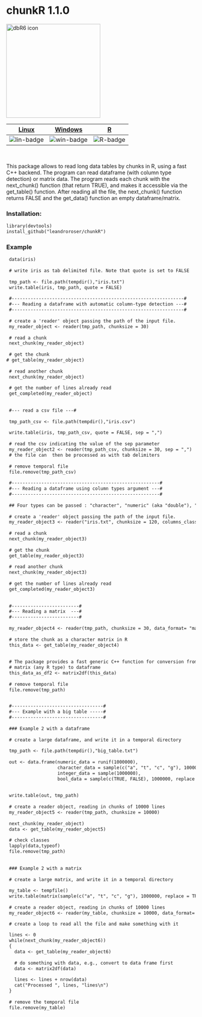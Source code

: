 <div stype "display: inline-block; vertical-align: middle;"><h1> chunkR 1.1.0 </h1> <img src  = "https://github.com/leandroroser/chunkR/blob/master/inst/extdata/icon.png" width="250px" align="right'" alt = "dbR6 icon"> </div>

| [Linux][lin-link] | [Windows][win-link] | [R][R-link]          |
| :---------------: | :-----------------: | :-------------------:|
| ![lin-badge]      | ![win-badge]        | ![R-badge]           |


[lin-badge]: https://travis-ci.org/leandroroser/EcoGenetics-devel.svg?branch=master "Travis build status"
[lin-link]:  https://travis-ci.org/leandroroser/chunkR.svg?branch=master "Travis build status"
[win-badge]: https://ci.appveyor.com/api/projects/status/github/leandroroser/chunkR?branch=master&svg=true "AppVeyor build status"
[win-link]: https://ci.appveyor.com/project/leandroroser/chunkR "AppVeyor build status"
[R-badge]: https://img.shields.io/badge/R%3E%3D-3.0-red.svg "R site"
[R-link]:  https://cran.r-project.org/web/packages/chunkR/index.html "R site"

<br/>

This package allows to read long data tables by chunks in R, using a fast C++ backend. The program can read dataframe (with column type detection) or matrix data. The program reads each chunk with the next_chunk() function (that return TRUE), and makes it accessible via the get_table() function. After reading all the file, the next_chunk() function returns FALSE and the get_data() function an empty dataframe/matrix.

### Installation:

```diff
library(devtools)
install_github("leandroroser/chunkR")
```

### Example

```diff
 data(iris)
 
 # write iris as tab delimited file. Note that quote is set to FALSE
 
 tmp_path <- file.path(tempdir(),"iris.txt")
 write.table(iris, tmp_path, quote = FALSE)
 
 #----------------------------------------------------------------#
 #--- Reading a dataframe with automatic column-type detection ---#
 #----------------------------------------------------------------#
 
 # create a 'reader' object passing the path of the input file.
 my_reader_object <- reader(tmp_path, chunksize = 30)
 
 # read a chunk
 next_chunk(my_reader_object)
 
 # get the chunk
# get_table(my_reader_object)
 
 # read another chunk
 next_chunk(my_reader_object)
 
 # get the number of lines already read
 get_completed(my_reader_object)
 
 
 #--- read a csv file ---#
 
 tmp_path_csv <- file.path(tempdir(),"iris.csv")
 
 write.table(iris, tmp_path_csv, quote = FALSE, sep = ",")
 
 # read the csv indicating the value of the sep parameter
 my_reader_object2 <- reader(tmp_path_csv, chunksize = 30, sep = ",")
 # the file can  then be processed as with tab delimiters
 
 # remove temporal file
 file.remove(tmp_path_csv)
 
 #-------------------------------------------------------#
 #--- Reading a dataframe using column types argument ---#
 #-------------------------------------------------------#
 
 ## Four types can be passed : "character", "numeric" (aka "double"), "integer", "logical"
 
 # create a 'reader' object passing the path of the input file.
 my_reader_object3 <- reader("iris.txt", chunksize = 120, columns_classes = c("numeric", "numeric", "numeric","numeric", "character"))
 
 # read a chunk
 next_chunk(my_reader_object3)
 
 # get the chunk
 get_table(my_reader_object3)
 
 # read another chunk
 next_chunk(my_reader_object3)
 
 # get the number of lines already read
 get_completed(my_reader_object3)
 
 
 #-------------------------#
 #--- Reading a matrix  ---#
 #-------------------------#
 
 my_reader_object4 <- reader(tmp_path, chunksize = 30, data_format= "matrix")
 
 # store the chunk as a character matrix in R
 this_data <- get_table(my_reader_object4)
 
 
 # The package provides a fast generic C++ function for conversion from
 # matrix (any R type) to dataframe
 this_data_as_df2 <- matrix2df(this_data)
 
 # remove temporal file
 file.remove(tmp_path)
 

 #----------------------------------#
 #--- Example with a big table -----#
 #----------------------------------#
 
 ### Example 2 with a dataframe
 
 # create a large dataframe, and write it in a temporal directory
 
 tmp_path <- file.path(tempdir(),"big_table.txt")
 
 out <- data.frame(numeric_data = runif(1000000),
                   character_data = sample(c("a", "t", "c", "g"), 1000000, replace = TRUE),
                   integer_data = sample(1000000),
                   bool_data = sample(c(TRUE, FALSE), 1000000, replace = TRUE))
 
 
 write.table(out, tmp_path)
 
 # create a reader object, reading in chunks of 10000 lines
 my_reader_object5 <- reader(tmp_path, chunksize = 10000)
 
 next_chunk(my_reader_object)
 data <- get_table(my_reader_object5) 
 
 # check classes
 lapply(data,typeof)
 file.remove(tmp_path)
 
 
 ### Example 2 with a matrix
 
 # create a large matrix, and write it in a temporal directory
 
 my_table <- tempfile()
 write.table(matrix(sample(c("a", "t", "c", "g"), 1000000, replace = TRUE), 100000, 1000), my_table)
 
 # create a reader object, reading in chunks of 10000 lines
 my_reader_object6 <- reader(my_table, chunksize = 10000, data_format= "matrix")

 # create a loop to read all the file and make something with it
 
 lines <- 0
 while(next_chunk(my_reader_object6))
 {
   data <- get_table(my_reader_object6) 
   
   # do something with data, e.g., convert to data frame first
   data <- matrix2df(data)
   
   lines <- lines + nrow(data)
   cat("Processed ", lines, "lines\n")
 }
 
 # remove the temporal file
 file.remove(my_table)

```
